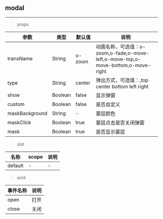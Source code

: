 ## modal
---

> props

参数 | 类型 | 默认值 | 说明
--- | --- | --- | ---
transName | String | o-zoom | 动画名称，可选值：o-zoom,o-fade,o-move-left,o-move-top,o-move-bottom,o-move-right
type | String | center | 弹出方式，可选值：,top center bottom left right
show | Boolean | false | 显示弹窗
custom | Boolean | false | 是否自定义
maskBackground | String | - | 蒙层颜色
maskClick | Boolean | true | 蒙层点击是否关闭弹窗
mask | Boolean | true | 是否显示蒙层


> slot

名称 | scope | 说明
--- | --- | ---
default | - | -

> emit

事件名称 | 说明
--- | --- |
open | 打开
close | 关闭

